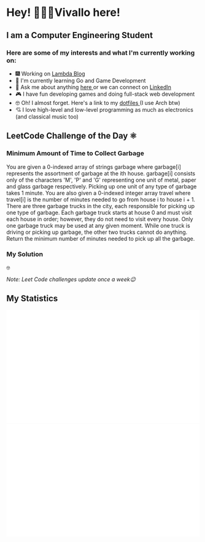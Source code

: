 #  Hey! 🙋🏻‍♂️Vivallo here!

##  I am a Computer Engineering Student

###  Here are some of my interests and what I'm currently working on:

  * 🎆 Working on [ Lambda Blog ](https://lambdablog.com)
  * 🌱 I'm currently learning Go and Game Development 
  * 💭 Ask me about anything [ here ](https://github.com/Vivallo04/Vivallo04/issues/new) or we can connect on [ LinkedIn ](https://bit.ly/3zm1YjA)
  * 🎮 I have fun developing games and doing full-stack web development 
  * 🤓 Oh! I almost forget. Here's a link to my [ dotfiles ](https://github.com/Vivallo04/dotfiles) (I use Arch btw) 
  * 💘 I love high-level and low-level programming as much as electronics (and classical music too) 

##  LeetCode Challenge of the Day ⚛

###  Minimum Amount of Time to Collect Garbage

You are given a 0-indexed array of strings garbage where garbage[i] represents
the assortment of garbage at the ith house. garbage[i] consists only of the
characters 'M', 'P' and 'G' representing one unit of metal, paper and glass
garbage respectively. Picking up one unit of any type of garbage takes 1
minute. You are also given a 0-indexed integer array travel where travel[i] is
the number of minutes needed to go from house i to house i + 1. There are
three garbage trucks in the city, each responsible for picking up one type of
garbage. Each garbage truck starts at house 0 and must visit each house in
order; however, they do not need to visit every house. Only one garbage truck
may be used at any given moment. While one truck is driving or picking up
garbage, the other two trucks cannot do anything. Return the minimum number of
minutes needed to pick up all the garbage.

###  My Solution

    
    
    🤓

_Note: Leet Code challenges update once a week😉_

##  My Statistics

![](https://github.com/Vivallo04/stats/blob/master/generated/overview.svg)
![](https://github.com/Vivallo04/stats/blob/master/generated/languages.svg)


